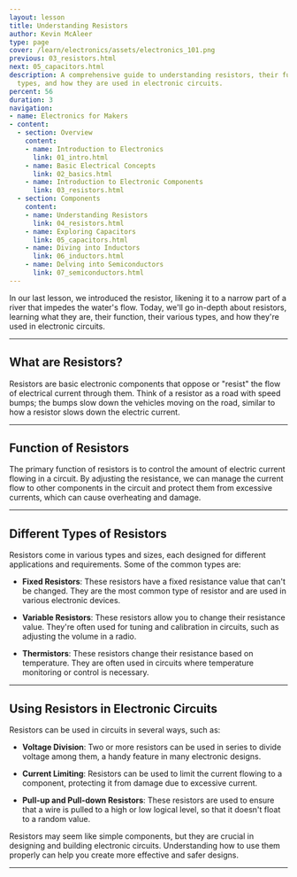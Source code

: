 ```yaml
---
layout: lesson
title: Understanding Resistors
author: Kevin McAleer
type: page
cover: /learn/electronics/assets/electronics_101.png
previous: 03_resistors.html
next: 05_capacitors.html
description: A comprehensive guide to understanding resistors, their function, different
  types, and how they are used in electronic circuits.
percent: 56
duration: 3
navigation:
- name: Electronics for Makers
- content:
  - section: Overview
    content:
    - name: Introduction to Electronics
      link: 01_intro.html
    - name: Basic Electrical Concepts
      link: 02_basics.html
    - name: Introduction to Electronic Components
      link: 03_resistors.html
  - section: Components
    content:
    - name: Understanding Resistors
      link: 04_resistors.html
    - name: Exploring Capacitors
      link: 05_capacitors.html
    - name: Diving into Inductors
      link: 06_inductors.html
    - name: Delving into Semiconductors
      link: 07_semiconductors.html
---
```



In our last lesson, we introduced the resistor, likening it to a narrow part of a river that impedes the water's flow. Today, we'll go in-depth about resistors, learning what they are, their function, their various types, and how they're used in electronic circuits.

---

## What are Resistors?

Resistors are basic electronic components that oppose or "resist" the flow of electrical current through them. Think of a resistor as a road with speed bumps; the bumps slow down the vehicles moving on the road, similar to how a resistor slows down the electric current.

---

## Function of Resistors

The primary function of resistors is to control the amount of electric current flowing in a circuit. By adjusting the resistance, we can manage the current flow to other components in the circuit and protect them from excessive currents, which can cause overheating and damage.

---

## Different Types of Resistors

Resistors come in various types and sizes, each designed for different applications and requirements. Some of the common types are:

- **Fixed Resistors**: These resistors have a fixed resistance value that can't be changed. They are the most common type of resistor and are used in various electronic devices.

- **Variable Resistors**: These resistors allow you to change their resistance value. They're often used for tuning and calibration in circuits, such as adjusting the volume in a radio.

- **Thermistors**: These resistors change their resistance based on temperature. They are often used in circuits where temperature monitoring or control is necessary.

---

## Using Resistors in Electronic Circuits

Resistors can be used in circuits in several ways, such as:

- **Voltage Division**: Two or more resistors can be used in series to divide voltage among them, a handy feature in many electronic designs.

- **Current Limiting**: Resistors can be used to limit the current flowing to a component, protecting it from damage due to excessive current.

- **Pull-up and Pull-down Resistors**: These resistors are used to ensure that a wire is pulled to a high or low logical level, so that it doesn't float to a random value.

Resistors may seem like simple components, but they are crucial in designing and building electronic circuits. Understanding how to use them properly can help you create more effective and safer designs.

---
